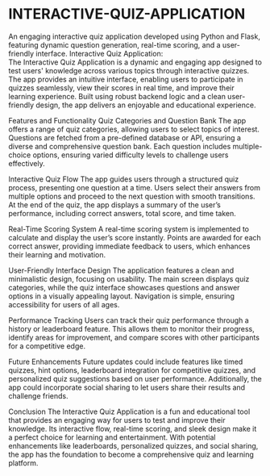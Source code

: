 # INTERACTIVE-QUIZ-APPLICATION
An engaging interactive quiz application developed using Python and Flask, featuring dynamic question generation, real-time scoring, and a user-friendly interface.
Interactive Quiz Application:   
The Interactive Quiz Application is a dynamic and engaging app designed to test users' knowledge across various topics through interactive quizzes. The app provides an intuitive interface, enabling users to participate in quizzes seamlessly, view their scores in real time, and improve their learning experience. Built using robust backend logic and a clean user-friendly design, the app delivers an enjoyable and educational experience.

Features and Functionality
Quiz Categories and Question Bank
The app offers a range of quiz categories, allowing users to select topics of interest. Questions are fetched from a pre-defined database or API, ensuring a diverse and comprehensive question bank. Each question includes multiple-choice options, ensuring varied difficulty levels to challenge users effectively.

Interactive Quiz Flow
The app guides users through a structured quiz process, presenting one question at a time. Users select their answers from multiple options and proceed to the next question with smooth transitions. At the end of the quiz, the app displays a summary of the user’s performance, including correct answers, total score, and time taken.

Real-Time Scoring System
A real-time scoring system is implemented to calculate and display the user’s score instantly. Points are awarded for each correct answer, providing immediate feedback to users, which enhances their learning and motivation.

User-Friendly Interface Design
The application features a clean and minimalistic design, focusing on usability. The main screen displays quiz categories, while the quiz interface showcases questions and answer options in a visually appealing layout. Navigation is simple, ensuring accessibility for users of all ages.

Performance Tracking
Users can track their quiz performance through a history or leaderboard feature. This allows them to monitor their progress, identify areas for improvement, and compare scores with other participants for a competitive edge.

Future Enhancements
Future updates could include features like timed quizzes, hint options, leaderboard integration for competitive quizzes, and personalized quiz suggestions based on user performance. Additionally, the app could incorporate social sharing to let users share their results and challenge friends.

Conclusion
The Interactive Quiz Application is a fun and educational tool that provides an engaging way for users to test and improve their knowledge. Its interactive flow, real-time scoring, and sleek design make it a perfect choice for learning and entertainment. With potential enhancements like leaderboards, personalized quizzes, and social sharing, the app has the foundation to become a comprehensive quiz and learning platform.
